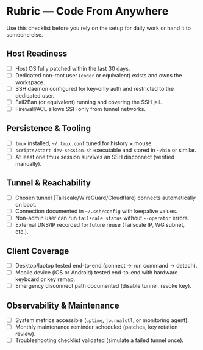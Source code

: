 # Rubric — Code From Anywhere

Use this checklist before you rely on the setup for daily work or hand it to someone else.

## Host Readiness

- [ ] Host OS fully patched within the last 30 days.
- [ ] Dedicated non-root user (`coder` or equivalent) exists and owns the workspace.
- [ ] SSH daemon configured for key-only auth and restricted to the dedicated user.
- [ ] Fail2Ban (or equivalent) running and covering the SSH jail.
- [ ] Firewall/ACL allows SSH only from tunnel networks.

## Persistence & Tooling

- [ ] `tmux` installed, `~/.tmux.conf` tuned for history + mouse.
- [ ] `scripts/start-dev-session.sh` executable and stored in `~/bin` or similar.
- [ ] At least one tmux session survives an SSH disconnect (verified manually).

## Tunnel & Reachability

- [ ] Chosen tunnel (Tailscale/WireGuard/Cloudflare) connects automatically on boot.
- [ ] Connection documented in `~/.ssh/config` with keepalive values.
- [ ] Non-admin user can run `tailscale status` without `--operator` errors.
- [ ] External DNS/IP recorded for future reuse (Tailscale IP, WG subnet, etc.).

## Client Coverage

- [ ] Desktop/laptop tested end-to-end (connect → run command → detach).
- [ ] Mobile device (iOS or Android) tested end-to-end with hardware keyboard or key remap.
- [ ] Emergency disconnect path documented (disable tunnel, revoke key).

## Observability & Maintenance

- [ ] System metrics accessible (`uptime`, `journalctl`, or monitoring agent).
- [ ] Monthly maintenance reminder scheduled (patches, key rotation review).
- [ ] Troubleshooting checklist validated (simulate a failed tunnel once).
